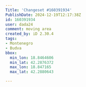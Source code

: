 ```yaml
---
Title: 'Changeset #160391934'
PublishDate: 2024-12-19T12:17:38Z
id: 160391934
user: dada24
comment: moving area
created_by: iD 2.30.4
tags:
- Montenegro
- Budva
bbox:
  min_lon: 18.8464606
  min_lat: 42.2876372
  max_lon: 18.847165
  max_lat: 42.2880643

---
```


